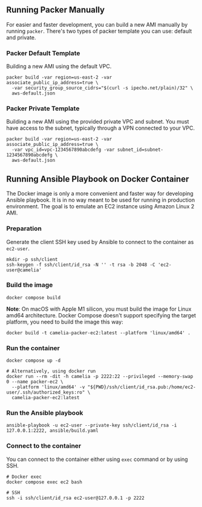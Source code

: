 ## Running Packer Manually

For easier and faster development, you can build a new AMI manually by running `packer`.
There's two types of packer template you can use: default and private.

### Packer Default Template

Building a new AMI using the default VPC.
```shell
packer build -var region=us-east-2 -var associate_public_ip_address=true \
  -var security_group_source_cidrs="$(curl -s ipecho.net/plain)/32" \
  aws-default.json
```

### Packer Private Template

Building a new AMI using the provided private VPC and subnet. You must have access to the subnet, 
typically through a VPN connected to your VPC.
```shell
packer build -var region=us-east-2 -var associate_public_ip_address=true \
  -var vpc_id=vpc-1234567890abcdefg -var subnet_id=subnet-1234567890abcdefg \
  aws-default.json
```

## Running Ansible Playbook on Docker Container

The Docker image is only a more convenient and faster way for developing Ansible playbook.
It is in no way meant to be used for running in production environment.
The goal is to emulate an EC2 instance using Amazon Linux 2 AMI.

### Preparation

Generate the client SSH key used by Ansible to connect to the container as `ec2-user`.
```shell
mkdir -p ssh/client
ssh-keygen -f ssh/client/id_rsa -N '' -t rsa -b 2048 -C 'ec2-user@camelia'
```

### Build the image

```shell
docker compose build
```

**Note**: On macOS with Apple M1 silicon, you must build the image for Linux amd64 architecture.
Docker Compose doesn't support specifying the target platform, you need to build the image this way:
```shell
docker build -t camelia-packer-ec2:latest --platform 'linux/amd64' .
```

### Run the container

```shell
docker compose up -d

# Alternatively, using docker run
docker run --rm -dit -h camelia -p 2222:22 --privileged --memory-swap 0 --name packer-ec2 \
  --platform 'linux/amd64' -v "${PWD}/ssh/client/id_rsa.pub:/home/ec2-user/.ssh/authorized_keys:ro" \
  camelia-packer-ec2:latest
```

### Run the Ansible playbook

```shell
ansible-playbook -u ec2-user --private-key ssh/client/id_rsa -i 127.0.0.1:2222, ansible/build.yaml
```

### Connect to the container

You can connect to the container either using `exec` command or by using SSH.
```shell
# Docker exec
docker compose exec ec2 bash

# SSH
ssh -i ssh/client/id_rsa ec2-user@127.0.0.1 -p 2222
```
